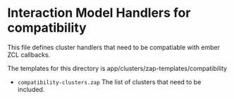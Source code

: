 # Interaction Model Handlers for compatibility

This file defines cluster handlers that need to be compatiable with ember ZCL
callbacks.

The templates for this directory is app/clusters/zap-templates/compatibility

-   `compatibility-clusters.zap` The list of clusters that need to be included.
